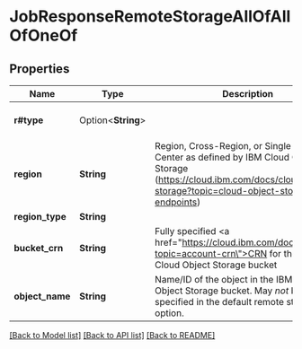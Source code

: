# JobResponseRemoteStorageAllOfAllOfOneOf

## Properties

Name | Type | Description | Notes
------------ | ------------- | ------------- | -------------
**r#type** | Option<**String**> |  | [optional][default to IbmcloudCos]
**region** | **String** | Region, Cross-Region, or Single Data Center as defined by IBM Cloud Object Storage (https://cloud.ibm.com/docs/cloud-object-storage?topic=cloud-object-storage-endpoints) | 
**region_type** | **String** |  | 
**bucket_crn** | **String** | Fully specified <a href=\"https://cloud.ibm.com/docs/account?topic=account-crn\">CRN</a> for the target Cloud Object Storage bucket | 
**object_name** | **String** | Name/ID of the object in the IBM Cloud Object Storage bucket. May *not* be specified in the default remote storage option. | 

[[Back to Model list]](../README.md#documentation-for-models) [[Back to API list]](../README.md#documentation-for-api-endpoints) [[Back to README]](../README.md)


